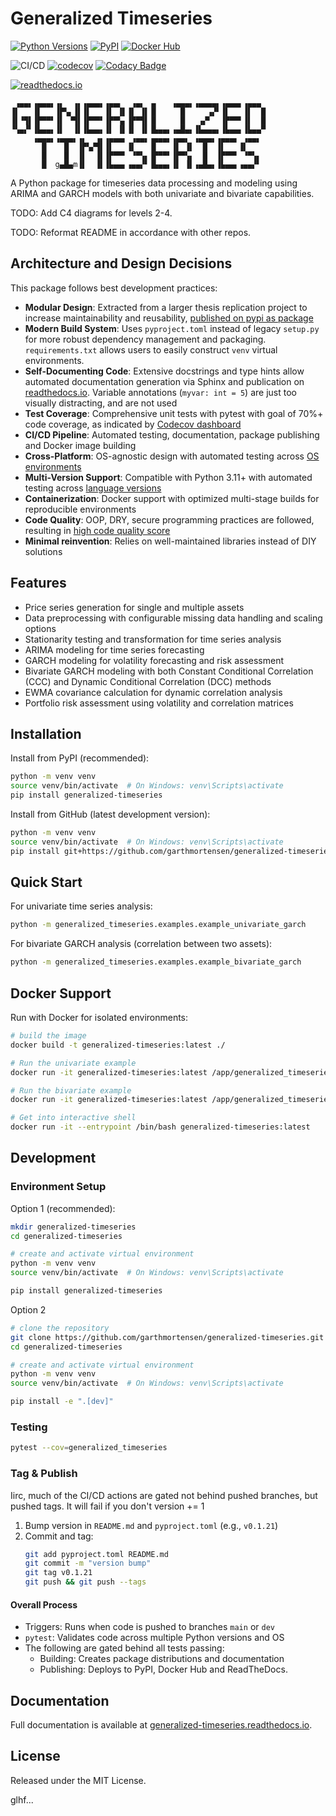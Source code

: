 # Generalized Timeseries

[![Python Versions](https://img.shields.io/pypi/pyversions/generalized-timeseries)]((https://pypi.org/project/generalized-timeseries/))
[![PyPI](https://img.shields.io/pypi/v/generalized-timeseries?color=blue&label=PyPI)](https://pypi.org/project/generalized-timeseries/)
[![Docker Hub](https://img.shields.io/badge/Docker%20Hub-generalized--timeseries-blue)](https://hub.docker.com/r/goattheprofessionalmeower/generalized-timeseries)

![CI/CD](https://github.com/garthmortensen/generalized-timeseries/actions/workflows/execute_CICD.yml/badge.svg) 
[![codecov](https://codecov.io/gh/garthmortensen/generalized-timeseries/graph/badge.svg?token=L1L5OBSF3Z)](https://codecov.io/gh/garthmortensen/generalized-timeseries)
[![Codacy Badge](https://app.codacy.com/project/badge/Grade/a55633cfb8324f379b0b5ec16f03c268)](https://app.codacy.com/gh/garthmortensen/generalized-timeseries/dashboard?utm_source=gh&utm_medium=referral&utm_content=&utm_campaign=Badge_grade)

[![readthedocs.io](https://img.shields.io/readthedocs/generalized-timeseries)](https://generalized-timeseries.readthedocs.io/en/latest/)

```ascii
 ▗▄▄▖▗▄▄▄▖▗▖  ▗▖▗▄▄▄▖▗▄▄▖  ▗▄▖ ▗▖   ▗▄▄▄▖▗▄▄▄▄▖▗▄▄▄▖▗▄▄▄ 
▐▌   ▐▌   ▐▛▚▖▐▌▐▌   ▐▌ ▐▌▐▌ ▐▌▐▌     █     ▗▞▘▐▌   ▐▌  █
▐▌▝▜▌▐▛▀▀▘▐▌ ▝▜▌▐▛▀▀▘▐▛▀▚▖▐▛▀▜▌▐▌     █   ▗▞▘  ▐▛▀▀▘▐▌  █
▝▚▄▞▘▐▙▄▄▖▐▌  ▐▌▐▙▄▄▖▐▌ ▐▌▐▌ ▐▌▐▙▄▄▖▗▄█▄▖▐▙▄▄▄▖▐▙▄▄▖▐▙▄▄▀
     ▗▄▄▄▖▗▄▄▄▖▗▖  ▗▖▗▄▄▄▖ ▗▄▄▖▗▄▄▄▖▗▄▄▖ ▗▄▄▄▖▗▄▄▄▖ ▗▄▄▖
       █    █  ▐▛▚▞▜▌▐▌   ▐▌   ▐▌   ▐▌ ▐▌  █  ▐▌   ▐▌
       █    █  ▐▌  ▐▌▐▛▀▀▘ ▝▀▚▖▐▛▀▀▘▐▛▀▚▖  █  ▐▛▀▀▘ ▝▀▚▖
       █  g▄█▄m▐▌  ▐▌▐▙▄▄▖▗▄▄▞▘▐▙▄▄▖▐▌ ▐▌▗▄█▄▖▐▙▄▄▖▗▄▄▞▘
```

A Python package for timeseries data processing and modeling using ARIMA and GARCH models with both univariate and bivariate capabilities.

TODO: Add C4 diagrams for levels 2-4.

TODO: Reformat README in accordance with other repos.

## Architecture and Design Decisions

This package follows best development practices:

- **Modular Design**: Extracted from a larger thesis replication project to increase maintainability and reusability, [published on pypi as package](https://pypi.org/project/generalized-timeseries/)
- **Modern Build System**: Uses `pyproject.toml` instead of legacy `setup.py` for more robust dependency management and packaging. `requirements.txt` allows users to easily construct `venv` virtual environments.
- **Self-Documenting Code**: Extensive docstrings and type hints allow automated documentation generation via Sphinx and publication on [readthedocs.io](https://generalized-timeseries.readthedocs.io/en/latest/). Variable annotations (`myvar: int = 5`) are just too visually distracting, and are not used
- **Test Coverage**: Comprehensive unit tests with pytest with goal of 70%+ code coverage, as indicated by [Codecov dashboard](https://app.codecov.io/gh/garthmortensen/generalized-timeseries)
- **CI/CD Pipeline**: Automated testing, documentation, package publishing and Docker image building
- **Cross-Platform**: OS-agnostic design with automated testing across [OS environments](https://github.com/garthmortensen/generalized-timeseries/blob/dev/.github/workflows/execute_CICD.yml#L21)
- **Multi-Version Support**: Compatible with Python 3.11+ with automated testing across [language versions](https://github.com/garthmortensen/generalized-timeseries/blob/dev/.github/workflows/execute_CICD.yml#L20)
- **Containerization**: Docker support with optimized multi-stage builds for reproducible environments
- **Code Quality**: OOP, DRY, secure programming practices are followed, resulting in [high code quality score](https://app.codacy.com/gh/garthmortensen/generalized-timeseries/dashboard)
- **Minimal reinvention**: Relies on well-maintained libraries instead of DIY solutions

## Features

- Price series generation for single and multiple assets
- Data preprocessing with configurable missing data handling and scaling options
- Stationarity testing and transformation for time series analysis
- ARIMA modeling for time series forecasting
- GARCH modeling for volatility forecasting and risk assessment
- Bivariate GARCH modeling with both Constant Conditional Correlation (CCC) and Dynamic Conditional Correlation (DCC) methods
- EWMA covariance calculation for dynamic correlation analysis
- Portfolio risk assessment using volatility and correlation matrices

## Installation

Install from PyPI (recommended):

```bash
python -m venv venv
source venv/bin/activate  # On Windows: venv\Scripts\activate
pip install generalized-timeseries
```

Install from GitHub (latest development version):

```bash
python -m venv venv
source venv/bin/activate  # On Windows: venv\Scripts\activate
pip install git+https://github.com/garthmortensen/generalized-timeseries.git
```

## Quick Start

For univariate time series analysis:

```bash
python -m generalized_timeseries.examples.example_univariate_garch
```

For bivariate GARCH analysis (correlation between two assets):

```bash
python -m generalized_timeseries.examples.example_bivariate_garch
```

## Docker Support

Run with Docker for isolated environments:

```bash
# build the image
docker build -t generalized-timeseries:latest ./

# Run the univariate example
docker run -it generalized-timeseries:latest /app/generalized_timeseries/examples/example_univariate_garch.py

# Run the bivariate example
docker run -it generalized-timeseries:latest /app/generalized_timeseries/examples/example_bivariate_garch.py

# Get into interactive shell
docker run -it --entrypoint /bin/bash generalized-timeseries:latest
```

## Development

### Environment Setup

Option 1 (recommended):

```bash
mkdir generalized-timeseries
cd generalized-timeseries

# create and activate virtual environment
python -m venv venv
source venv/bin/activate  # On Windows: venv\Scripts\activate

pip install generalized-timeseries
```

Option 2

```bash
# clone the repository
git clone https://github.com/garthmortensen/generalized-timeseries.git
cd generalized-timeseries

# create and activate virtual environment
python -m venv venv
source venv/bin/activate  # On Windows: venv\Scripts\activate

pip install -e ".[dev]"
```

### Testing

```bash
pytest --cov=generalized_timeseries
```

### Tag & Publish

Iirc, much of the CI/CD actions are gated not behind pushed branches, but pushed tags. It will fail if you don't version += 1

1. Bump version in `README.md` and `pyproject.toml` (e.g., `v0.1.21`)
2. Commit and tag:
   ```bash
   git add pyproject.toml README.md
   git commit -m "version bump"
   git tag v0.1.21
   git push && git push --tags
   ```

#### Overall Process

- Triggers: Runs when code is pushed to branches `main` or `dev`
- `pytest`: Validates code across multiple Python versions and OS
- The following are gated behind all tests passing:
    - Building: Creates package distributions and documentation
    - Publishing: Deploys to PyPI, Docker Hub and ReadTheDocs.

## Documentation

Full documentation is available at [generalized-timeseries.readthedocs.io](https://generalized-timeseries.readthedocs.io/en/latest/).

## License

Released under the MIT License.

glhf...